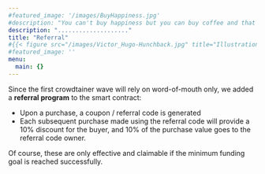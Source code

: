 ```yaml
---
#featured_image: '/images/BuyHappiness.jpg'
#description: "You can't buy happiness but you can buy coffee and that's pretty close :)"
description: "...................."
title: "Referral"
#{{< figure src="/images/Victor_Hugo-Hunchback.jpg" title="Illustration from Victor Hugo et son temps (1881)" >}}
#featured_image: ''
menu:
  main: {}
---
```


Since the first crowdtainer wave will rely on word-of-mouth only, we added a **referral program** to the smart contract:

- Upon a purchase, a coupon / referral code is generated
- Each subsequent purchase made using the referral code will provide a 10% discount for the buyer, and 10% of the purchase value goes to the referral code owner.

Of course, these are only effective and claimable if the minimum funding goal is reached successfully.